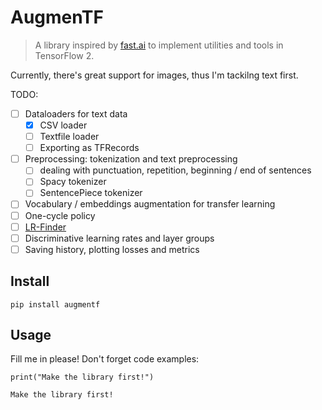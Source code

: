 <!--

#################################################
### THIS FILE WAS AUTOGENERATED! DO NOT EDIT! ###
#################################################
# file to edit: index.ipynb
# command to build the docs after a change: nbdev_build_docs

-->

# AugmenTF

> A library inspired by [fast.ai](https://www.fast.ai/) to implement utilities and tools in TensorFlow 2.


Currently, there's great support for images, thus I'm tackilng text first.

TODO:
* [ ] Dataloaders for text data
  * [x] CSV loader
  * [ ] Textfile loader
  * [ ] Exporting as TFRecords
* [ ] Preprocessing: tokenization and text preprocessing
  * [ ] dealing with punctuation, repetition, beginning / end of sentences
  * [ ] Spacy tokenizer
  * [ ] SentencePiece tokenizer
* [ ] Vocabulary / embeddings augmentation for transfer learning
* [ ] One-cycle policy
* [ ] [LR-Finder](https://www.avanwyk.com/finding-a-learning-rate-in-tensorflow-2/)
* [ ] Discriminative learning rates and layer groups
* [ ] Saving history, plotting losses and metrics

## Install

`pip install augmentf`

## Usage

Fill me in please! Don't forget code examples:
<div class="codecell" markdown="1">
<div class="input_area" markdown="1">

```
print("Make the library first!")
```

</div>
<div class="output_area" markdown="1">

    Make the library first!


</div>

</div>
